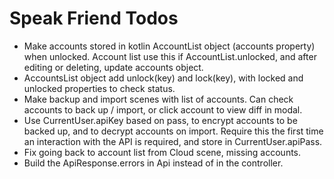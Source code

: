 # Speak Friend Todos

- Make accounts stored in kotlin AccountList object (accounts property) when unlocked. Account list use this if AccountList.unlocked, and after editing or deleting, update accounts object.
- AccountsList object add unlock(key) and lock(key), with locked and unlocked properties to check status.
- Make backup and import scenes with list of accounts. Can check accounts to back up / import, or click account to view diff in modal.
- Use CurrentUser.apiKey based on pass, to encrypt accounts to be backed up, and to decrypt accounts on import. Require this the first time an interaction with the API is required, and store in CurrentUser.apiPass.
- Fix going back to account list from Cloud scene, missing accounts.
- Build the ApiResponse.errors in Api instead of in the controller.
